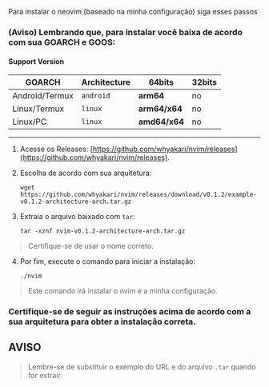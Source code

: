 Para instalar o neovim (baseado na minha configuração) siga esses passos

### (Aviso) Lembrando que, para instalar você baixa de acordo com sua GOARCH e GOOS:

#### Support Version
|GOARCH | Architecture | 64bits | 32bits
|-|-|-|-|
Android/Termux | `android` | **arm64** | no
Linux/Termux | `linux` | **arm64/x64** | no
Linux/PC | `linux` | **amd64/x64** | no
--------------------

1. Acesse os Releases: [https://github.com/whyakari/nvim/releases](https://github.com/whyakari/nvim/releases).

2. Escolha de acordo com sua arquitetura:
   ```shell
   wget https://github.com/whyakari/nvim/releases/download/v0.1.2/example-v0.1.2-architecture-arch.tar.gz
   ```
   
3. Extraia o arquivo baixado com `tar`:
     ```shell
    tar -xznf nvim-v0.1.2-architecture-arch.tar.gz
    ```
> Certifique-se de usar o nome correto.

4. Por fim, execute o comando para iniciar a instalação:
    ```shell
    ./nvim
    ```
> Este comando irá instalar o nvim e a minha configuração.

### Certifique-se de seguir as instruções acima de acordo com a sua arquitetura para obter a instalação correta.

## AVISO
> Lembre-se de substituir o exemplo do URL e do arquivo `.tar` quando for extrair.
